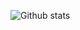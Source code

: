 ![Github stats](https://github-readme-stats.vercel.app/api?username=MatBeirigo&show_icons=true&theme=radical)
